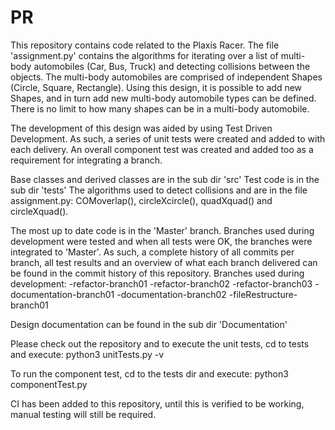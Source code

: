 # PR
This repository contains code related to the Plaxis Racer.
The file 'assignment.py' contains the algorithms for iterating over a list of multi-body automobiles (Car, Bus, Truck) and detecting collisions between the objects.
The multi-body automobiles are comprised of independent Shapes (Circle, Square, Rectangle).
Using this design, it is possible to add new Shapes, and in turn add new multi-body automobile types can be defined. 
There is no limit to how many shapes can be in a multi-body automobile.

The development of this design was aided by using Test Driven Development. As such, a series of unit tests were created and added to with each delivery. An overall component test was created and added too as a requirement for integrating a branch.

Base classes and derived classes are in the sub dir 'src'
Test code is in the sub dir 'tests'
The algorithms used to detect collisions and are in the file assignment.py: COMoverlap(), circleXcircle(), quadXquad() and circleXquad(). 

The most up to date code is in the 'Master' branch.
Branches used during development were tested and when all tests were OK, the branches were integrated to 'Master'.
As such, a complete history of all commits per branch, all test results and an overview of what each branch delivered can be found in the commit history of this repository.
Branches used during development:
-refactor-branch01
-refactor-branch02
-refactor-branch03
-documentation-branch01
-documentation-branch02
-fileRestructure-branch01

Design documentation can be found in the sub dir 'Documentation'

Please check out the repository and to execute the unit tests, cd to tests and execute:
python3 unitTests.py -v

To run the component test, cd to the tests dir and execute:
python3 componentTest.py

CI has been added to this repository, until this is verified to be working, manual testing will still be required. 


